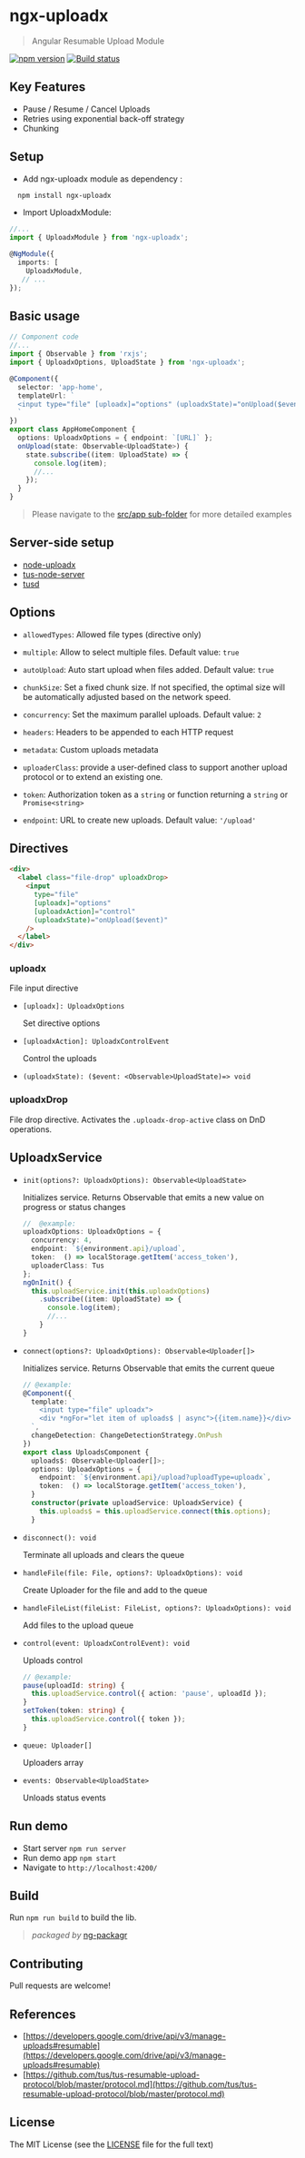 # ngx-uploadx

> Angular Resumable Upload Module

[![npm version][npm-image]][npm-url]
[![Build status][travis-image]][travis-url]

## Key Features

- Pause / Resume / Cancel Uploads
- Retries using exponential back-off strategy
- Chunking

## Setup

- Add ngx-uploadx module as dependency :

```sh
  npm install ngx-uploadx
```

- Import UploadxModule:

```ts
//...
import { UploadxModule } from 'ngx-uploadx';

@NgModule({
  imports: [
    UploadxModule,
   // ...
});
```

## Basic usage

```ts
// Component code
//...
import { Observable } from 'rxjs';
import { UploadxOptions, UploadState } from 'ngx-uploadx';

@Component({
  selector: 'app-home',
  templateUrl: `
  <input type="file" [uploadx]="options" (uploadxState)="onUpload($event)">
  `
})
export class AppHomeComponent {
  options: UploadxOptions = { endpoint: `[URL]` };
  onUpload(state: Observable<UploadState>) {
    state.subscribe((item: UploadState) => {
      console.log(item);
      //...
    });
  }
}
```

> Please navigate to the [src/app sub-folder](src/app) for more detailed examples

## Server-side setup

- [node-uploadx](https://github.com/kukhariev/node-uploadx)
- [tus-node-server](https://github.com/tus/tus-node-server)
- [tusd](https://github.com/tus/tusd)

## Options

- `allowedTypes`: Allowed file types (directive only)

- `multiple`: Allow to select multiple files. Default value: `true`

- `autoUpload`: Auto start upload when files added. Default value: `true`

- `chunkSize`: Set a fixed chunk size. If not specified, the optimal size will be automatically adjusted based on the network speed.

- `concurrency`: Set the maximum parallel uploads. Default value: `2`

- `headers`: Headers to be appended to each HTTP request

- `metadata`: Custom uploads metadata

- `uploaderClass`: provide a user-defined class to support another upload protocol or to extend an existing one.

- `token`: Authorization token as a `string` or function returning a `string` or `Promise<string>`

- `endpoint`: URL to create new uploads. Default value: `'/upload'`

## Directives

```html
<div>
  <label class="file-drop" uploadxDrop>
    <input
      type="file"
      [uploadx]="options"
      [uploadxAction]="control"
      (uploadxState)="onUpload($event)"
    />
  </label>
</div>
```

### uploadx

File input directive

- `[uploadx]: UploadxOptions`

  Set directive options

- `[uploadxAction]: UploadxControlEvent`

  Control the uploads

- `(uploadxState): ($event: <Observable>UploadState)=> void`

### uploadxDrop

File drop directive.
Activates the `.uploadx-drop-active` class on DnD operations.

## UploadxService

- `init(options?: UploadxOptions): Observable<UploadState>`

  Initializes service. Returns Observable that emits a new value on progress or status changes

  ```ts
  //  @example:
  uploadxOptions: UploadxOptions = {
    concurrency: 4,
    endpoint: `${environment.api}/upload`,
    token:  () => localStorage.getItem('access_token'),
    uploaderClass: Tus
  };
  ngOnInit() {
    this.uploadService.init(this.uploadxOptions)
      .subscribe((item: UploadState) => {
        console.log(item);
        //...
      }
  }
  ```

- `connect(options?: UploadxOptions): Observable<Uploader[]>`

  Initializes service. Returns Observable that emits the current queue

  ```ts
  // @example:
  @Component({
    template: `
      <input type="file" uploadx">
      <div *ngFor="let item of uploads$ | async">{{item.name}}</div>
    `,
    changeDetection: ChangeDetectionStrategy.OnPush
  })
  export class UploadsComponent {
    uploads$: Observable<Uploader[]>;
    options: UploadxOptions = {
      endpoint: `${environment.api}/upload?uploadType=uploadx`,
      token:  () => localStorage.getItem('access_token'),
    }
    constructor(private uploadService: UploadxService) {
      this.uploads$ = this.uploadService.connect(this.options);
    }
  ```

- `disconnect(): void`

  Terminate all uploads and clears the queue

- `handleFile(file: File, options?: UploadxOptions): void`

  Create Uploader for the file and add to the queue

- `handleFileList(fileList: FileList, options?: UploadxOptions): void`

  Add files to the upload queue

- `control(event: UploadxControlEvent): void`

  Uploads control

  ```ts
  // @example:
  pause(uploadId: string) {
    this.uploadService.control({ action: 'pause', uploadId });
  }
  setToken(token: string) {
    this.uploadService.control({ token });
  }
  ```

- `queue: Uploader[]`

  Uploaders array

- `events: Observable<UploadState>`

  Unloads status events

## Run demo

- Start server `npm run server`
- Run demo app `npm start`
- Navigate to `http://localhost:4200/`

## Build

Run `npm run build` to build the lib.

> _packaged by_ [ng-packagr](https://github.com/dherges/ng-packagr)

## Contributing

Pull requests are welcome!

## References

- [https://developers.google.com/drive/api/v3/manage-uploads#resumable](https://developers.google.com/drive/api/v3/manage-uploads#resumable)
- [https://github.com/tus/tus-resumable-upload-protocol/blob/master/protocol.md](https://github.com/tus/tus-resumable-upload-protocol/blob/master/protocol.md)

## License

The MIT License (see the [LICENSE](LICENSE) file for the full text)

[npm-image]: https://img.shields.io/npm/v/ngx-uploadx.svg
[npm-url]: https://www.npmjs.com/package/ngx-uploadx
[travis-image]: https://travis-ci.org/kukhariev/ngx-uploadx.svg?branch=master
[travis-url]: https://travis-ci.org/kukhariev/ngx-uploadx
